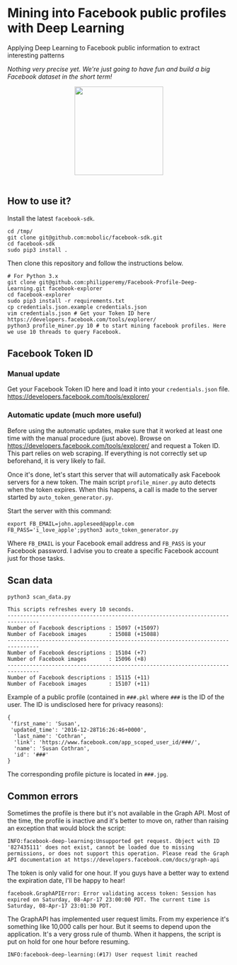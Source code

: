 # Mining into Facebook public profiles with Deep Learning
Applying Deep Learning to Facebook public information to extract interesting patterns

<i>Nothing very precise yet. We're just going to have fun and build a big Facebook dataset in the short term!</i>

<div align="center">
  <img src="https://upload.wikimedia.org/wikipedia/commons/thumb/c/c2/F_icon.svg/2000px-F_icon.svg.png" width="200"><br><br>
</div>



## How to use it?

Install the latest `facebook-sdk`.
```
cd /tmp/
git clone git@github.com:mobolic/facebook-sdk.git
cd facebook-sdk
sudo pip3 install .
```

Then clone this repository and follow the instructions below.
```
# For Python 3.x
git clone git@github.com:philipperemy/Facebook-Profile-Deep-Learning.git facebook-explorer
cd facebook-explorer
sudo pip3 install -r requirements.txt
cp credentials.json.example credentials.json
vim credentials.json # Get your Token ID here https://developers.facebook.com/tools/explorer/
python3 profile_miner.py 10 # to start mining facebook profiles. Here we use 10 threads to query Facebook.
```

## Facebook Token ID

### Manual update
Get your Facebook Token ID here and load it into your `credentials.json` file.
https://developers.facebook.com/tools/explorer/

### Automatic update (much more useful)

Before using the automatic updates, make sure that it worked at least one time with the manual procedure (just above). Browse on https://developers.facebook.com/tools/explorer/ and request a Token ID. This part relies on web scraping. If everything is not correctly set up beforehand, it is very likely to fail.

Once it's done, let's start this server that will automatically ask Facebook servers for a new token. The main script `profile_miner.py` auto detects when the token expires. When this happens, a call is made to the server started by `auto_token_generator.py`.

Start the server with this command:
```
export FB_EMAIL=john.appleseed@apple.com FB_PASS='i_love_apple';python3 auto_token_generator.py
```
Where `FB_EMAIL` is your Facebook email address and `FB_PASS` is your Facebook password. I advise you to create a specific Facebook account just for those tasks.


## Scan data

```
python3 scan_data.py
```

```
This scripts refreshes every 10 seconds.
--------------------------------------------------------------------------------
Number of Facebook descriptions : 15097 (+15097)
Number of Facebook images       : 15088 (+15088)
--------------------------------------------------------------------------------
Number of Facebook descriptions : 15104 (+7)
Number of Facebook images       : 15096 (+8)
--------------------------------------------------------------------------------
Number of Facebook descriptions : 15115 (+11)
Number of Facebook images       : 15107 (+11)
```

Example of a public profile (contained in `###.pkl` where `###` is the ID of the user. The ID is undisclosed here for privacy reasons):
```
{
 'first_name': 'Susan', 
 'updated_time': '2016-12-28T16:26:46+0000', 
  'last_name': 'Cothran', 
  'link': 'https://www.facebook.com/app_scoped_user_id/###/', 
  'name': 'Susan Cothran', 
  'id': '###'
}
```
The corresponding profile picture is located in `###.jpg`.

## Common errors

Sometimes the profile is there but it's not available in the Graph API. Most of the time, the profile is inactive and it's better to move on, rather than raising an exception that would block the script:
```
INFO:facebook-deep-learning:Unsupported get request. Object with ID '827435111' does not exist, cannot be loaded due to missing permissions, or does not support this operation. Please read the Graph API documentation at https://developers.facebook.com/docs/graph-api
```

The token is only valid for one hour. If you guys have a better way to extend the expiration date, I'll be happy to hear!
```
facebook.GraphAPIError: Error validating access token: Session has expired on Saturday, 08-Apr-17 23:00:00 PDT. The current time is Saturday, 08-Apr-17 23:01:30 PDT.
```

The GraphAPI has implemented user request limits. From my experience it's something like 10,000 calls per hour. But it seems to depend upon the application. It's a very gross rule of thumb. When it happens, the script is put on hold for one hour before resuming.
```
INFO:facebook-deep-learning:(#17) User request limit reached
```
